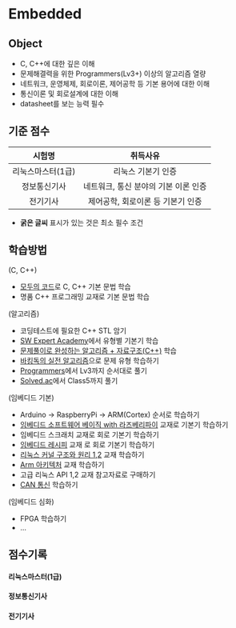 # Embedded

## Object
- C, C++에 대한 깊은 이해
- 문제해결력을 위한 Programmers(Lv3+) 이상의 알고리즘 열량
- 네트워크, 운영체제, 회로이론, 제어공학 등 기본 용어에 대한 이해
- 통신이론 및 회로설계에 대한 이해
- datasheet를 보는 능력 필수

## 기준 점수
| 시험명 | 취득사유 |
| :---: | :---: |
| 리눅스마스터(1급) | 리눅스 기본기 인증 |
| 정보통신기사 | 네트워크, 통신 분야의 기본 이론 인증 |
| 전기기사 | 제어공학, 회로이론 등 기본기 인증 |
- **굵은 글씨** 표시가 있는 것은 최소 필수 조건

## 학습방법
(C, C++)
- [모두의 코드](https://modoocode.com/)로 C, C++ 기본 문법 학습
- 명품 C++ 프로그래밍 교재로 기본 문법 학습

(알고리즘)
- 코딩테스트에 필요한 C++ STL 암기
- [SW Expert Academy](https://swexpertacademy.com/main/learn/referenceCode/referenceCodeList.do)에서 유형별 기본기 학습
- [문제풀이로 완성하는 알고리즘 + 자료구조(C++)](https://product.kyobobook.co.kr/detail/S000214420933) 학습
- [바킹독의 실전 알고리즘](https://blog.encrypted.gg/category/%EA%B0%95%EC%A2%8C/%EC%8B%A4%EC%A0%84%20%EC%95%8C%EA%B3%A0%EB%A6%AC%EC%A6%98?page=2)으로 문제 유형 학습하기
- [Programmers](https://school.programmers.co.kr/learn/challenges?order=recent)에서 Lv3까지 순서대로 풀기
- [Solved.ac](https://solved.ac/en)에서 Class5까지 풀기

(임베디드 기본)
- Arduino -> RaspberryPi -> ARM(Cortex) 순서로 학습하기
- [임베디드 소프트웨어 베이직 with 라즈베리파이](https://product.kyobobook.co.kr/detail/S000208470319) 교재로 기본기 학습하기
- 임베디드 스크래치 교재로 회로 기본기 학습하기
- [임베디드 레시피](https://recipes.tistory.com/) 교재 로 회로 기본기 학습하기
- [리눅스 커널 구조와 원리 1,2](https://www.inflearn.com/users/1180851/courses) 교재 학습하기
- [Arm 아키텍처](https://www.inflearn.com/users/1180851/courses) 교재 학습하기
- 고급 리눅스 API 1,2 교재 참고자료로 구매하기
- [CAN 통신](https://www.inflearn.com/users/462221/courses) 학습하기

(임베디드 심화)
- FPGA 학습하기
- ...

## 점수기록
#### 리눅스마스터(1급)

#### 정보통신기사

#### 전기기사
